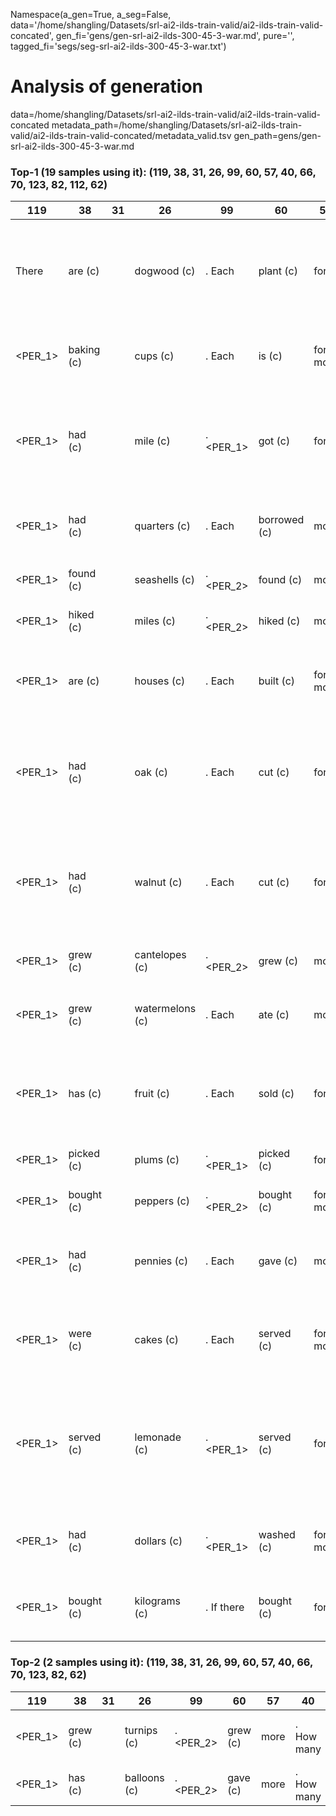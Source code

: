 Namespace(a_gen=True, a_seg=False, data='/home/shangling/Datasets/srl-ai2-ilds-train-valid/ai2-ilds-train-valid-concated', gen_fi='gens/gen-srl-ai2-ilds-300-45-3-war.md', pure='', tagged_fi='segs/seg-srl-ai2-ilds-300-45-3-war.txt')
# Analysis of generation
data=/home/shangling/Datasets/srl-ai2-ilds-train-valid/ai2-ilds-train-valid-concated
metadata_path=/home/shangling/Datasets/srl-ai2-ilds-train-valid/ai2-ilds-train-valid-concated/metadata_valid.tsv
gen_path=gens/gen-srl-ai2-ilds-300-45-3-war.md
### Top-1 (19 samples using it): (119, 38, 31, 26, 99, 60, 57, 40, 66, 70, 123, 82, 112, 62)
| 119 | 38 | 31 | 26 | 99 | 60 | 57 | 40 | 66 | 70 | 123 | 82 | 112 | 62 | conditions |
| - | - | - | - | - | - | - | - | - | - | - | - | - | - | - |
| There | are (c) | <num> | dogwood (c) | . Each | plant (c) | for $ <num> | . How many | trees (c) | will (c) | the | have (c) | to | ? <eos> | V:are plant have will finished  ARG1:park dogwood workers trees  ARG0:park workers  ARGM-TMP:today workers tomorrow   |
| <PER_1> | baking (c) | <num> | cups (c) | . Each | is (c) | for <num> more | . How many | flour (c) | does (c) | <PER_1> | need (c) | to | ? <eos> | V:is need put wants add baking does  ARG1:cake flour cups  ARG0:recipe   |
| <PER_1> | had (c) | <num> | mile (c) | . <PER_1> | got (c) | for $ <num> | . How many | mile (c) | did (c) | <PER_1> | walk (c) | to | ? <eos> | V:did walked had went walk got rides  ARG4:fair county  ARGM-TMP:weekend  ARG1:car mile rides carnival  ARG3:carnival   |
| <PER_1> | had (c) | <num> | quarters (c) | . Each | borrowed (c) | <num> more | . How many | quarters (c) | does (c) | <PER_1> | have (c) | to | ? <eos> | V:does had borrowed have  ARG1:quarters  ARGM-LOC:bank  ARG0:sister   |
| <PER_1> | found (c) | <num> | seashells (c) | . <PER_2> | found (c) | <num> more | . How many | seashells (c) | did (c) | <PER_1> | find (c) | to | ? <eos> | V:did find broken found were  ARG1:seashells   |
| <PER_1> | hiked (c) | <num> | miles (c) | . <PER_2> | hiked (c) | <num> more | . How many | miles (c) | did (c) | <PER_1> | hiked (c) | to | ? <eos> | V:did hiked  ARG1:miles   |
| <PER_1> | are (c) | <num> | houses (c) | . Each | built (c) | for <num> more | . How many | houses (c) | are (c) | the | built (c) | to | ? <eos> | V:built were are  ARG1:houses  ARGM-TMP:housing boom  ARG0:developers   |
| <PER_1> | had (c) | <num> | oak (c) | . Each | cut (c) | for $ <num> | . How many | trees (c) | will (c) | the | cut (c) | to | ? <eos> | V:are had will were finished be damaged cut  ARG1:park trees oak workers  ARG0:workers  ARG2:park  ARGM-TMP:workers   |
| <PER_1> | had (c) | <num> | walnut (c) | . Each | cut (c) | for $ <num> | . How many | trees (c) | will (c) | the | cut (c) | to | ? <eos> | V:are had will were finished be damaged cut  ARG1:park walnut orange trees workers  ARG0:workers  ARG2:park  ARGM-TMP:workers   |
| <PER_1> | grew (c) | <num> | cantelopes (c) | . <PER_2> | grew (c) | <num> more | . How many | cantelopes (c) | did (c) | <PER_1> | grow (c) | to | ? <eos> | V:did grow grew  ARG2:cantelopes  ARG1:cantelopes   |
| <PER_1> | grew (c) | <num> | watermelons (c) | . Each | ate (c) | <num> more | . How many | watermelons (c) | does (c) | <PER_1> | have (c) | to | ? <eos> | V:does ate grew have  ARG2:watermelons  ARG0:rabbits  ARG1:watermelons   |
| <PER_1> | has (c) | <num> | fruit (c) | . Each | sold (c) | for $ <num> | . How many | fruit (c) | been (c) | <PER_1> | have (c) | to | ? <eos> | V:sold have has been combined  ARG0:orchard  ARG1:total pounds fruit  ARGM-TMP:season  ARG3:total   |
| <PER_1> | picked (c) | <num> | plums (c) | . <PER_1> | picked (c) | for $ <num> | . How many | pears (c) | were (c) | <PER_1> | picked (c) | to | ? <eos> | V:picked were  ARG1:pears plums   |
| <PER_1> | bought (c) | <num> | peppers (c) | . <PER_2> | bought (c) | for <num> more | . How many | peppers (c) | did (c) | <PER_1> | buy (c) | to | ? <eos> | V:did buy bought  ARG1:peppers pounds   |
| <PER_1> | had (c) | <num> | pennies (c) | . Each | gave (c) | <num> more | . How many | quarters (c) | does (c) | <PER_1> | have (c) | to | ? <eos> | V:gave had does have  ARG1:pennies quarters  ARGM-LOC:bank  ARG0:mother dad   |
| <PER_1> | were (c) | <num> | cakes (c) | . Each | served (c) | for <num> more | . How many | cakes (c) | were (c) | <PER_1> | served (c) | to | ? <eos> | ARG0:restaurant  V:were served  ARG1:cakes  ARGM-TMP:yesterday lunch   |
| <PER_1> | served (c) | <num> | lemonade (c) | . <PER_1> | served (c) | for $ <num> | . How many | bar (c) | did (c) | <PER_1> | staffed (c) | to | ? <eos> | ARGM-TMP:school play  V:did pour staffed served  ARG1:pitcher pitchers bar snack lemonade  ARG2:pitcher lemonade intermission   |
| <PER_1> | had (c) | <num> | dollars (c) | . <PER_1> | washed (c) | for <num> more | . How many | cars (c) | did (c) | <PER_1> | make (c) | to | ? <eos> | ARGM-TMP:weekend week  V:did make has had washed  ARG1:cars dollars   |
| <PER_1> | bought (c) | <num> | kilograms (c) | . If there | bought (c) | for $ <num> | . How many | nuts (c) | did (c) | the | buy (c) | to | ? <eos> | ARG0:chef  V:did buy bought  ARG1:almonds kilograms nuts pecans   |

### Top-2 (2 samples using it): (119, 38, 31, 26, 99, 60, 57, 40, 66, 70, 123, 82, 62)
| 119 | 38 | 31 | 26 | 99 | 60 | 57 | 40 | 66 | 70 | 123 | 82 | 62 | conditions |
| - | - | - | - | - | - | - | - | - | - | - | - | - | - |
| <PER_1> | grew (c) | <num> | turnips (c) | . <PER_2> | grew (c) | <num> more | . How many | turnips (c) | did (c) | <PER_1> | grow (c) | ? <eos> | V:did grow grew  ARG2:turnips  ARG1:turnips   |
| <PER_1> | has (c) | <num> | balloons (c) | . <PER_2> | gave (c) | <num> more | . How many | balloons (c) | does (c) | <PER_1> | have (c) | ? <eos> | V:has gave does have  ARG1:balloons   |


